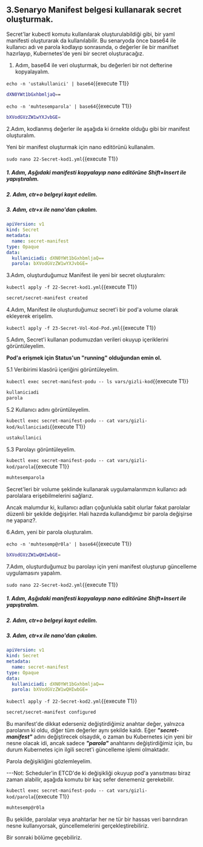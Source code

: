 
## 3.Senaryo Manifest belgesi kullanarak secret oluşturmak.

Secret'lar kubectl komutu kullanılarak oluşturulabildiği gibi, bir yaml manifesti oluşturarak da kullanılabilir. Bu senaryoda önce base64 ile kullanıcı adı ve parola kodlayıp sonrasında, o değerler ile bir manifset hazırlayıp, Kubernetes'de yeni bir secret oluşturacağız.

1. Adım, base64 ile veri oluşturmak, bu değerleri bir not defterine kopyalayalım.

`echo -n 'ustakullanici' | base64`{{execute T1}}

```bash
dXN0YWt1bGxhbmljaQ==
```

`echo -n 'muhtesemparola' | base64`{{execute T1}}

```bash
bXVodGVzZW1wYXJvbGE=
```

2.Adım, kodlanmış değerler ile aşağıda ki örnekte olduğu gibi bir manifest oluşturalım.

Yeni bir manifest oluşturmak için nano editörünü kullanalım.

`sudo nano 22-Secret-kod1.yml`{{execute T1}}


##### 1. Adım, Aşğıdaki manifesti kopyalayıp nano editörüne Shift+Insert ile yapıştıralım.
##### 2. Adım, ctr+o belgeyi kayıt edelim.
##### 3. Adım, ctr+x ile nano'dan çıkalım.

```yaml
apiVersion: v1
kind: Secret
metadata:
  name: secret-manifest
type: Opaque
data:
  kullaniciadi: dXN0YWt1bGxhbmljaQ==
  parola: bXVodGVzZW1wYXJvbGE=
```

3.Adım, oluşturduğumuz Manifest ile yeni bir secret oluşturalım:

`kubectl apply -f 22-Secret-kod1.yml`{{execute T1}}

```bash
secret/secret-manifest created
```

4.Adım, Manifest ile oluşturduğumuz secret'i bir pod'a volume olarak ekleyerek erişelim.


`kubectl apply -f 23-Secret-Vol-Kod-Pod.yml`{{execute T1}}

5.Adım, Secret'i kullanan podumuzdan verileri okuyup içeriklerini görüntüleyelim.

**Pod'a erişmek için Status'un "running" olduğundan emin ol.**

5.1 Veribirimi klasörü içeriğini görüntüleyelim.

`kubectl exec secret-manifest-podu -- ls vars/gizli-kod`{{execute T1}}

```bash
kullaniciadi
parola
```

5.2 Kullanıcı adını görüntüleyelim.

`kubectl exec secret-manifest-podu -- cat vars/gizli-kod/kullaniciadi`{{execute T1}}

```bash
ustakullanici
```

5.3 Parolayı görüntüleyelim.

`kubectl exec secret-manifest-podu -- cat vars/gizli-kod/parola`{{execute T1}}

```bash
muhtesemparola
```

Secret'leri bir volume şeklinde kullanarak uygulamalarımızın kullanıcı adı parolalara erişebilmelerini sağlarız.

Ancak malumdur ki, kullanıcı adları çoğunlukla sabit olurlar fakat parolalar düzenli bir şekilde değişirler. Hali hazırda kullandığımız bir parola değişirse ne yaparız?.

6.Adım, yeni bir parola oluşturalım.

`echo -n 'muhtesemp@r0la' | base64`{{execute T1}}

```bash
bXVodGVzZW1wQHIwbGE=
```

7.Adım, oluşturduğumuz bu parolayı için yeni manifest oluşturup güncelleme uygulamasını yapalım.

`sudo nano 22-Secret-kod2.yml`{{execute T1}}

##### 1. Adım, Aşğıdaki manifesti kopyalayıp nano editörüne Shift+Insert ile yapıştıralım.
##### 2. Adım, ctr+o belgeyi kayıt edelim.
##### 3. Adım, ctr+x ile nano'dan çıkalım.

```yaml
apiVersion: v1
kind: Secret
metadata:
  name: secret-manifest
type: Opaque
data:
  kullaniciadi: dXN0YWt1bGxhbmljaQ==
  parola: bXVodGVzZW1wQHIwbGE=
```

`kubectl apply -f 22-Secret-kod2.yml`{{execute T1}}

```sh
secret/secret-manifest configured
```

Bu manifest'de dikkat ederseniz değiştirdiğimiz anahtar değer, yalnızca parolanın ki oldu, diğer tüm değerler aynı şekilde kaldı. Eğer ***"secret-manifest"*** adını değiştirecek olsaydık, o zaman bu Kubernetes için yeni bir nesne olacak idi, ancak sadece ***"parola"*** anahtarını değiştirdiğimiz için, bu durum Kubernetes için ilgili secret'i güncelleme işlemi olmaktadır.

Parola değişikliğini gözlemleyelim.

---Not:
Scheduler'in ETCD'de ki değişikliği okuyup pod'a yansıtması biraz zaman alabilir, aşağıda komutu bir kaç sefer denemeniz gerekebilir.

`kubectl exec secret-manifest-podu -- cat vars/gizli-kod/parola`{{execute T1}}

```sh
muhtesemp@r0la
```

Bu şekilde, parolalar veya anahtarlar her ne tür bir hassas veri barındıran nesne kullanıyorsak, güncellemelerini gerçekleştirebiliriz.

Bir sonraki bölüme geçebiliriz.
